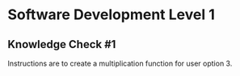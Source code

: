 #  Software Development Level 1 
##  Knowledge Check #1
Instructions are to create a multiplication function for user option 3.
